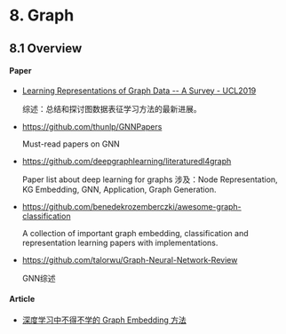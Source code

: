 # 8. Graph

## 8.1 Overview

#### Paper

- [Learning Representations of Graph Data -- A Survey - UCL2019](https://arxiv.org/abs/1906.02989)

    综述：总结和探讨图数据表征学习方法的最新进展。

- <https://github.com/thunlp/GNNPapers>

    Must-read papers on GNN

- <https://github.com/deepgraphlearning/literaturedl4graph>

    Paper list about deep learning for graphs  涉及：Node Representation, KG Embedding, GNN, Application, Graph Generation.

- <https://github.com/benedekrozemberczki/awesome-graph-classification>

    A collection of important graph embedding, classification and representation learning papers with implementations.

- <https://github.com/talorwu/Graph-Neural-Network-Review>

    GNN综述


#### Article

- [深度学习中不得不学的 Graph Embedding 方法](https://zhuanlan.zhihu.com/p/64200072)

